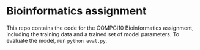 # Bioinformatics assignment

This repo contains the code for the COMPGI10 Bioinformatics assignment, including the training data and a trained set of model parameters. To evaluate the model, run `python eval.py`.
